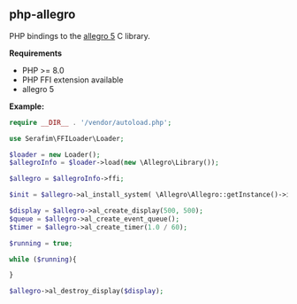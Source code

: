 ## php-allegro

PHP bindings to the [allegro 5](https://liballeg.org/) C library.

**Requirements**
* PHP >= 8.0
* PHP FFI extension available
* allegro 5

**Example:**

```php
require __DIR__ . '/vendor/autoload.php';

use Serafim\FFILoader\Loader;

$loader = new Loader();
$allegroInfo = $loader->load(new \Allegro\Library());

$allegro = $allegroInfo->ffi;

$init = $allegro->al_install_system( \Allegro\Allegro::getInstance()->info->version, function (){});

$display = $allegro->al_create_display(500, 500);
$queue = $allegro->al_create_event_queue();
$timer = $allegro->al_create_timer(1.0 / 60);

$running = true;

while ($running){

}

$allegro->al_destroy_display($display);
```